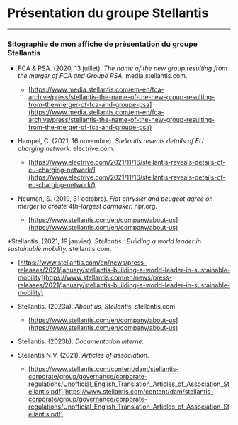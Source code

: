 # Présentation du groupe Stellantis

-------------------------------

### Sitographie de mon affiche de présentation du groupe Stellantis 

* FCA & PSA. (2020, 13 juillet). *The name of the new group resulting from the merger of FCA and Groupe PSA.* media.stellantis.com.
  * [https://www.media.stellantis.com/em-en/fca-archive/press/stellantis-the-name-of-the-new-group-resulting-from-the-merger-of-fca-and-groupe-psa](https://www.media.stellantis.com/em-en/fca-archive/press/stellantis-the-name-of-the-new-group-resulting-from-the-merger-of-fca-and-groupe-psa)

* Hampel, C. (2021, 16 novembre). *Stellantis reveals details of EU charging network.* electrive.com.
  * [https://www.electrive.com/2021/11/16/stellantis-reveals-details-of-eu-charging-network/](https://www.electrive.com/2021/11/16/stellantis-reveals-details-of-eu-charging-network/)

* Neuman, S. (2019, 31 octobre). *Fiat chrysler and peugeot agree on merger to create 4th-largest carmaker.* npr.org.
  * [https://www.stellantis.com/en/company/about-us](https://www.stellantis.com/en/company/about-us)

*Stellantis. (2021, 19 janvier). *Stellantis : Building a world leader in sustainable mobility.* stellantis.com.
   * [https://www.stellantis.com/en/news/press-releases/2021/january/stellantis-building-a-world-leader-in-sustainable-mobility](https://www.stellantis.com/en/news/press-releases/2021/january/stellantis-building-a-world-leader-in-sustainable-mobility)


* Stellantis. (2023a). *About us, Stellantis.* stellantis.com.
  * [https://www.stellantis.com/en/company/about-us](https://www.stellantis.com/en/company/about-us)
    
*  Stellantis. (2023b). *Documentation interne.*

* Stellantis N.V. (2021). *Articles of association.*
   * [https://www.stellantis.com/content/dam/stellantis-corporate/group/governance/corporate-regulations/Unofficial_English_Translation_Articles_of_Association_Stellantis.pdf](https://www.stellantis.com/content/dam/stellantis-corporate/group/governance/corporate-regulations/Unofficial_English_Translation_Articles_of_Association_Stellantis.pdf)

